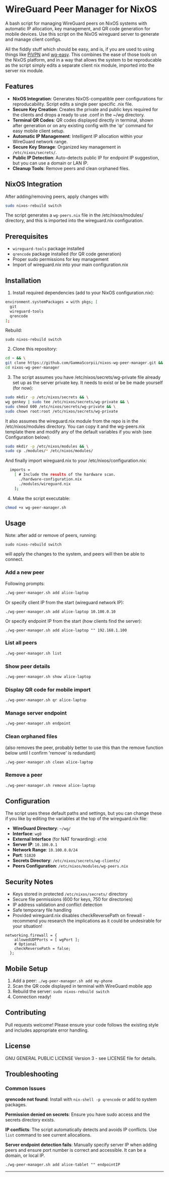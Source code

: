 # WireGuard Peer Manager for NixOS

A bash script for managing WireGuard peers on NixOS systems with automatic IP allocation, key management, and QR code generation for mobile devices. Use this script on the NixOS wireguard server to generate and manage client configs.

All the fiddly stuff which should be easy, and is, if you are used to using things like [PiVPN](https://github.com/pivpn/pivpn) and [wg-easy](https://github.com/wg-easy/wg-easy). This combines the ease of those tools on the NixOS platform, and in a way that allows the system to be reproducable as the script simply edits a separate client nix module, imported into the server nix module.

## Features

- **NixOS Integration**: Generates NixOS-compatible peer configurations for reproducability. Script edits a single peer specific .nix file.
- **Secure Key Creation**: Creates the private and public keys required for the clients and drops a ready to use .conf in the ~/wg directory.
- **Terminal QR Codes**: QR codes displayed directly in terminal, shown after generation or on any existing config with the 'qr' command for easy mobile client setup.
- **Automatic IP Management**: Intelligent IP allocation within your WireGuard network range.
- **Secure Key Storage**: Organized key management in `/etc/nixos/secrets/`.
- **Public IP Detection**: Auto-detects public IP for endpoint IP suggestion, but you can use a domain or LAN IP.
- **Cleanup Tools**: Remove peers and clean orphaned files.

## NixOS Integration

After adding/removing peers, apply changes with:
```bash
sudo nixos-rebuild switch
```

The script generates a `wg-peers.nix` file in the /etc/nixos/modules/ directory, and this is imported into the wireguard.nix configuration.

## Prerequisites

- `wireguard-tools` package installed
- `qrencode` package installed (for QR code generation)
- Proper sudo permissions for key management
- Import of wireguard.nix into your main configuration.nix

## Installation

1. Install required dependencies (add to your NixOS configuration.nix):
```bash
environment.systemPackages = with pkgs; [
  git
  wireguard-tools
  qrencode
];
```
Rebuild:
```
sudo nixos-rebuild switch
```

2. Clone this repository:
```bash
cd ~ && \
git clone https://github.com/GammaScorpii/nixos-wg-peer-manager.git && \
cd nixos-wg-peer-manager
```

3. The script assumes you have /etc/nixos/secrets/wg-private file already set up as the server private key. It needs to exist or be be made yourself (for now):
```bash
sudo mkdir -p /etc/nixos/secrets && \
wg genkey | sudo tee /etc/nixos/secrets/wg-private && \
sudo chmod 600 /etc/nixos/secrets/wg-private && \
sudo chown root:root /etc/nixos/secrets/wg-private
```

It also assumes the wireguard.nix module from the repo is in the /etc/nixos/modules directory. You can copy it and the wg-peers.nix template there and modify any of the default variables if you wish (see Configuration below):
```bash
sudo mkdir -p /etc/nixos/modules && \
sudo cp ./modules/* /etc/nixos/modules/
```

And finally import wireguard.nix to your /etc/nixos/configuration.nix:
```bash
  imports =
    [ # Include the results of the hardware scan.
      ./hardware-configuration.nix
      ./modules/wireguard.nix
    ];
```

4. Make the script executable:
```bash
chmod +x wg-peer-manager.sh
```

## Usage

Note: after add or remove of peers, running:

```
sudo nixos-rebuild switch
```

will apply the changes to the system, and peers will then be able to connect.

### Add a new peer

Following prompts:
```bash
./wg-peer-manager.sh add alice-laptop
```
Or specify client IP from the start (wireguard network IP):
```
./wg-peer-manager.sh add alice-laptop 10.100.0.10
```
Or specify endpoint IP from the start (how clients find the server):
```
./wg-peer-manager.sh add alice-laptop "" 192.168.1.100
```

### List all peers
```bash
./wg-peer-manager.sh list
```

### Show peer details
```bash
./wg-peer-manager.sh show alice-laptop
```

### Display QR code for mobile import
```bash
./wg-peer-manager.sh qr alice-laptop
```

### Manage server endpoint
```bash
./wg-peer-manager.sh endpoint
```

### Clean orphaned files
(also removes the peer, probably better to use this than the remove function below until I confirm 'remove' is redundant)
```bash
./wg-peer-manager.sh clean alice-laptop
```

### Remove a peer
```bash
./wg-peer-manager.sh remove alice-laptop
```

## Configuration

The script uses these default paths and settings, but you can change these if you like by editing the variables at the top of the wireguard.nix file:
- **WireGuard Directory**: `~/wg/`
- **Interface**: `wg0`
- **External Interface** (for NAT forwarding): `eth0`
- **Server IP**: `10.100.0.1`
- **Network Range**: `10.100.0.0/24`
- **Port**: `51820`
- **Secrets Directory**: `/etc/nixos/secrets/wg-clients/`
- **Peers Configuration**: `/etc/nixos/modules/wg-peers.nix`

## Security Notes

- Keys stored in protected `/etc/nixos/secrets/` directory
- Secure file permissions (600 for keys, 750 for directories)
- IP address validation and conflict detection
- Safe temporary file handling
- Provided wireguard.nix disables checkReversePath on firewall - recommend you research the implications as it could be undesirable for your situation!
```
networking.firewall = {
    allowedUDPPorts = [ wgPort ];
    # Optional
    checkReversePath = false;
  };
```

## Mobile Setup

1. Add a peer: `./wg-peer-manager.sh add my-phone`
2. Scan the QR code displayed in terminal with WireGuard mobile app
3. Rebuild the server: `sudo nixos-rebuild switch`
4. Connection ready!

## Contributing

Pull requests welcome! Please ensure your code follows the existing style and includes appropriate error handling.

## License

GNU GENERAL PUBLIC LICENSE Version 3 - see LICENSE file for details.

## Troubleshooting

### Common Issues

**qrencode not found**: Install with `nix-shell -p qrencode` or add to system packages.

**Permission denied on secrets**: Ensure you have sudo access and the secrets directory exists.

**IP conflicts**: The script automatically detects and avoids IP conflicts. Use `list` command to see current allocations.

**Server endpoint detection fails**: Manually specify server IP when adding peers and ensure port number is correct and accessible. It can be a domain, or local IP.

```
./wg-peer-manager.sh add alice-tablet "" endpointIP
```

---
